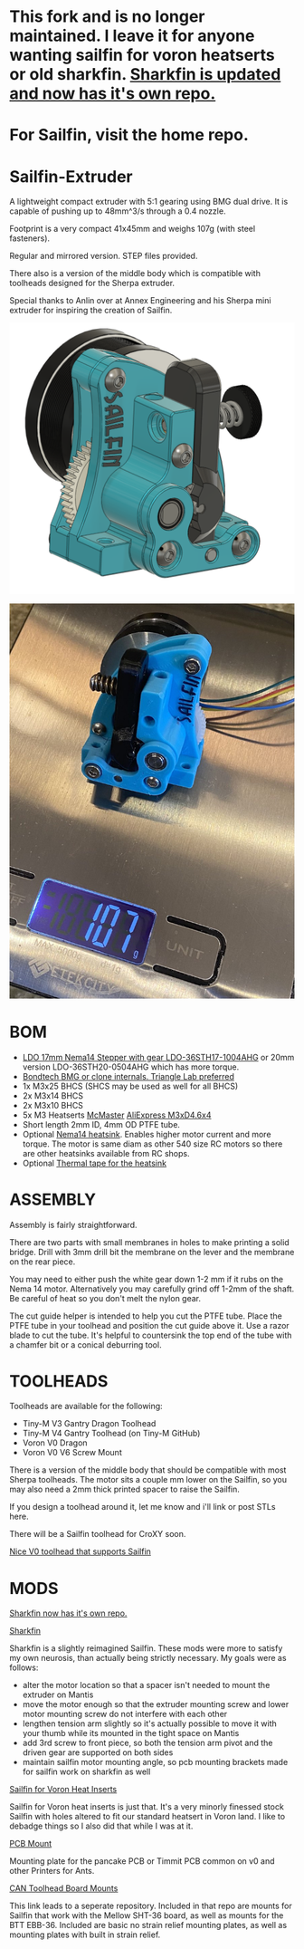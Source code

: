 # This fork and is no longer maintained.  I leave it for anyone wanting sailfin for voron heatserts or old sharkfin.  [Sharkfin is updated and now has it's own repo.](https://github.com/KayosMaker/Sharkfin_Extruder)
# For Sailfin, visit the home repo.

# Sailfin-Extruder
A lightweight compact extruder with 5:1 gearing using BMG dual drive.   It is capable of pushing up to 48mm^3/s through a 0.4 nozzle.

Footprint is a very compact 41x45mm and weighs 107g (with steel fasteners).

Regular and mirrored version.   STEP files provided.  

There also is a version of the middle body which is compatible with toolheads designed for the Sherpa extruder.

Special thanks to Anlin over at Annex Engineering and his Sherpa mini extruder for inspiring the creation of Sailfin.

![Sailfin](https://github.com/CroXY3D/Sailfin-Extruder/blob/main/images/sailfin_large.png)

![Sailfin Scale](https://github.com/CroXY3D/Sailfin-Extruder/blob/main/images/sailfin_scale.jpg)


# BOM
* [LDO 17mm Nema14 Stepper with gear LDO-36STH17-1004AHG](https://www.printedsolid.com/products/ldo-nema-14-motor-ldo-36sth17-1004ahg?variant=32690500370517) or 20mm version LDO-36STH20-0504AHG which has more torque.
* [Bondtech BMG or clone internals.  Triangle Lab preferred](https://www.aliexpress.com/item/4000021186440.html)
* 1x M3x25 BHCS (SHCS may be used as well for all BHCS)
* 2x M3x14 BHCS
* 2x M3x10 BHCS
* 5x M3 Heatserts [McMaster](https://www.mcmaster.com/94459A130/) [AliExpress M3xD4.6x4](https://www.aliexpress.com/item/4000232858343.html)
* Short length 2mm ID, 4mm OD PTFE tube.
* Optional [Nema14 heatsink](https://www.filastruder.com/products/heatsink-for-pg35l-geared-stepper-motor?_pos=5&_sid=4f2b94743&_ss=r).  Enables higher motor current and more torque.  The motor is same diam as other 540 size RC motors so there are other heatsinks available from RC shops.
* Optional [Thermal tape for the heatsink](https://smile.amazon.com/Thermal-Adhesive-Performance-Heatsink-Computer/dp/B085CLXM7J/ref=sr_1_3?dchild=1&keywords=thermal+tape&qid=1617072316&sr=8-3)

# ASSEMBLY
Assembly is fairly straightforward.  

There are two parts with small membranes in holes to make printing a solid bridge.  Drill with 3mm drill bit the membrane on the lever and the membrane on the rear piece.

You may need to either push the white gear down 1-2 mm if it rubs on the Nema 14 motor.  Alternatively you may carefully grind off 1-2mm of the shaft.  Be careful of heat so you don't melt the nylon gear.

The cut guide helper is intended to help you cut the PTFE tube.   Place the PTFE tube in your toolhead and position the cut guide above it.  Use a razor blade to cut the tube.  It's helpful to countersink the top end of the tube with a chamfer bit or a conical deburring tool.

# TOOLHEADS

Toolheads are available for the following:
* Tiny-M V3 Gantry Dragon Toolhead
* Tiny-M V4 Gantry Toolhead (on Tiny-M GitHub)
* Voron V0 Dragon
* Voron V0 V6 Screw Mount

There is a version of the middle body that should be compatible with most Sherpa toolheads.  The motor sits a couple mm lower on the Sailfin, so you may also need a 2mm thick printed spacer to raise the Sailfin.

If you design a toolhead around it, let me know and i'll link or post STLs here.

There will be a Sailfin toolhead for CroXY soon.   


[Nice V0 toolhead that supports Sailfin](https://github.com/KurioHonoo/Mini-AfterSherpa/)

# MODS

[Sharkfin now has it's own repo.](https://github.com/KayosMaker/Sharkfin_Extruder)

[Sharkfin](https://github.com/KayosMaker/Sailfin-Extruder/tree/main/Usermods/KayosMaker/Sharkfin)

Sharkfin is a slightly reimagined Sailfin.  These mods were more to satisfy my own neurosis, than actually being strictly necessary.  My goals were as follows: 
* alter the motor location so that a spacer isn't needed to mount the extruder on Mantis
* move the motor enough so that the extruder mounting screw and lower motor mounting screw do not interfere with each other
* lengthen tension arm slightly so it's actually possible to move it with your thumb while its mounted in the tight space on Mantis
* add 3rd screw to front piece, so both the tension arm pivot and the driven gear are supported on both sides
* maintain sailfin motor mounting angle, so pcb mounting brackets made for sailfin work on sharkfin as well

[Sailfin for Voron Heat Inserts](https://github.com/KayosMaker/Sailfin-Extruder/tree/main/Usermods/KayosMaker/Sailfin_for_Voron_heat_inserts)

Sailfin for Voron heat inserts is just that.  It's a very minorly finessed stock Sailfin with holes altered to fit our standard heatsert in Voron land.  I like to debadge things so I also did that while I was at it.  

[PCB Mount](https://github.com/KayosMaker/Sailfin-Extruder/tree/main/Usermods/KayosMaker/Sailfin_PCB_mounts)

Mounting plate for the pancake PCB or Timmit PCB common on v0 and other Printers for Ants.  

[CAN Toolhead Board Mounts](https://github.com/KayosMaker/CANboard_Mounts)

This link leads to a seperate repository.  Included in that repo are mounts for Sailfin that work with the Mellow SHT-36 board, as well as mounts for the BTT EBB-36.  Included are basic no strain relief mounting plates, as well as mounting plates with built in strain relief.

